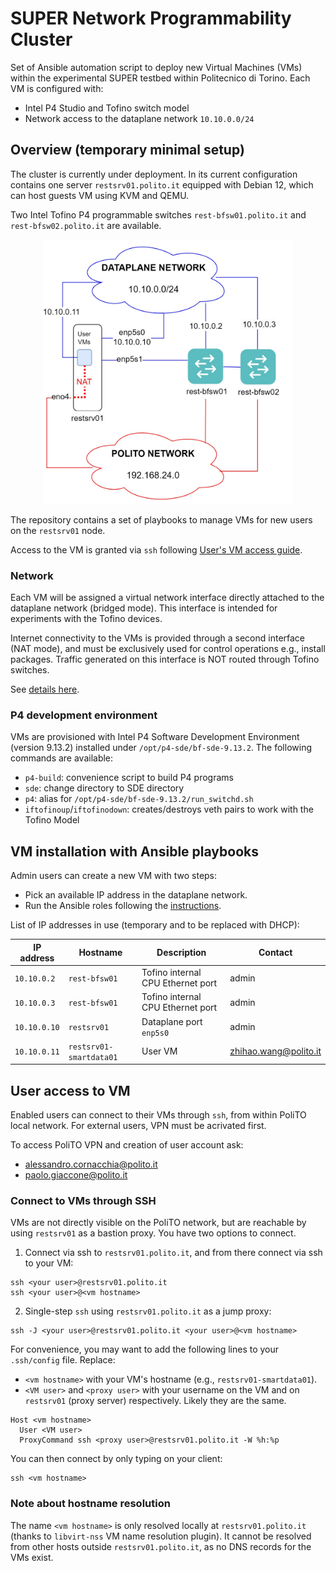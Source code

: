 # SUPER Network Programmability Cluster

Set of Ansible automation script to deploy new Virtual Machines (VMs) within the experimental SUPER testbed within Politecnico di Torino. Each VM is configured with:

* Intel P4 Studio and Tofino switch model
* Network access to the dataplane network `10.10.0.0/24`

## Overview (temporary minimal setup)
The cluster is currently under deployment. In its current configuration contains one server `restsrv01.polito.it` equipped with Debian 12, which can host guests VM using KVM and QEMU.

Two Intel Tofino P4 programmable switches `rest-bfsw01.polito.it` and `rest-bfsw02.polito.it`  are available.

<div align="center">
<img src="./.images/topo.jpg" alt="drawing" width="400"/>
</div>


The repository contains a set of playbooks to manage VMs for new users on the `restsrv01` node. 

Access to the VM is granted via `ssh` following [User's VM access guide](#user-access-to-vm).

### Network
Each VM will be assigned a virtual network interface directly attached to the dataplane network (bridged mode). This interface is intended for experiments with the Tofino devices. 

Internet connectivity to the VMs is provided through a second interface (NAT mode), and must be exclusively used for control operations e.g., install packages. Traffic generated on this interface is NOT routed through Tofino switches.

See [details here](./roles/kvm_provision/README.md).

### P4 development environment
VMs are provisioned with Intel P4 Software Development Environment (version 9.13.2) installed under `/opt/p4-sde/bf-sde-9.13.2`. The following commands are available:

* `p4-build`: convenience script to build P4 programs
* `sde`: change directory to SDE directory
* `p4`: alias for `/opt/p4-sde/bf-sde-9.13.2/run_switchd.sh` 
* `iftofinoup`/`iftofinodown`: creates/destroys veth pairs to work with the Tofino Model

## VM installation with Ansible playbooks
Admin users can create a new VM with two steps:

* Pick an available IP address in the dataplane network.
* Run the Ansible roles following the [instructions](playbooks/README.md).

List of IP addresses in use (temporary and to be replaced with DHCP):

| IP address | Hostname | Description | Contact |
| --- | --- | --- | --- |
| `10.10.0.2` | `rest-bfsw01` | Tofino internal CPU Ethernet port | admin
| `10.10.0.3` | `rest-bfsw01` | Tofino internal CPU Ethernet port | admin
| `10.10.0.10` | `restsrv01` | Dataplane port `enp5s0` | admin
| `10.10.0.11` | `restsrv01-smartdata01` | User VM | zhihao.wang@polito.it


## User access to VM

Enabled users can connect to their VMs through `ssh`, from within PoliTO local network. For external users, VPN must be acrivated first. 

To access PoliTO VPN and creation of user account ask:
* alessandro.cornacchia@polito.it
* paolo.giaccone@polito.it

### Connect to VMs through SSH
VMs are not directly visible on the PoliTO network, but are reachable by using `restsrv01` as a bastion proxy.
You have two options to connect. 

1) Connect via ssh to `restsrv01.polito.it`, and from there connect via ssh to your VM:

```
ssh <your user>@restsrv01.polito.it
ssh <your user>@<vm hostname>
```

2) Single-step `ssh` using `restsrv01.polito.it` as a jump proxy:

```
ssh -J <your user>@restsrv01.polito.it <your user>@<vm hostname>
```

For convenience, you may want to add the following lines to your `.ssh/config` file. Replace:

* `<vm hostname>` with your VM's hostname (e.g., `restsrv01-smartdata01`).
* `<VM user>` and `<proxy user>` with your username on the VM and on `restsrv01` (proxy server) respectively. Likely they are the same.

```
Host <vm hostname>
  User <VM user>
  ProxyCommand ssh <proxy user>@restsrv01.polito.it -W %h:%p
```

You can then connect by only typing on your client:
```
ssh <vm hostname>
```

### Note about hostname resolution
The name `<vm hostname>` is only resolved locally at `restsrv01.polito.it` (thanks to `libvirt-nss` VM name resolution plugin). It cannot be resolved from other hosts outside `restsrv01.polito.it`, as no DNS records for the VMs exist.